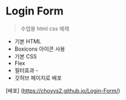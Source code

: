# Login Form

> 수업용 html css 예제

- 기본 HTML
- Boxicons 아이콘 사용
- 기본 CSS
- Flex
- 필터효과 -
- 깃허브 페이지로 배포

[배포] (https://chovys2.github.io/Login-Form/)
